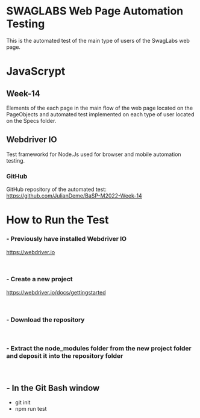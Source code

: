 # SWAGLABS Web Page Automation Testing
This is the automated test of the main type of users of the SwagLabs web page.

# JavaScrypt
## Week-14

Elements of the each page in the main flow of the web page located on the PageObjects and automated test implemented on each type of user located on the Specs folder.

## Webdriver IO

Test frameworkd for Node.Js used for browser and mobile automation testing.

### GitHub
GitHub repository of the automated test:
<br />
https://github.com/JulianDeme/BaSP-M2022-Week-14


# How to Run the Test

### - Previously have installed Webdriver IO
https://webdriver.io

<br />

### - Create a new project
https://webdriver.io/docs/gettingstarted

<br />

### - Download the repository

<br />

### - Extract the node_modules folder from the new project folder and deposit it into the repository folder

<br />

## - In the Git Bash window
- git init
- npm run test

